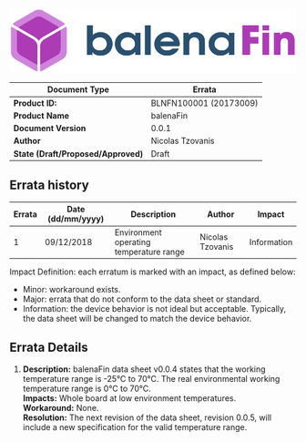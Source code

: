 <center>

![Fin logo](../../assets/balenaFin_logo.png)

| **Document Type** | Errata |
| --- | --- |
| **Product ID:** | BLNFN100001 (20173009) |
| **Product Name** | balenaFin |
| **Document Version** | 0.0.1 |
| **Author** | Nicolas Tzovanis |
| **State (Draft/Proposed/Approved)** | Draft |

</center>

## Errata history

<center>

| **Errata** | **Date (dd/mm/yyyy)** | **Description** | **Author** | **Impact** |  
| --- | --- | --- | --- | --- |  
| 1 | 09/12/2018 | Environment operating temperature range | Nicolas Tzovanis | Information |  
</center>

Impact Definition: each erratum is marked with an impact, as defined below:

- Minor: workaround exists.
- Major: errata that do not conform to the data sheet or standard.
- Information: the device behavior is not ideal but acceptable. Typically, the data sheet will be
changed to match the device behavior.

<div class="page-break"></div>

## Errata Details

1. **Description:** balenaFin data sheet v0.0.4 states that the working temperature range is -25°C to 70°C. The real environmental working temperature range is 0°C to 70°C.  
**Impacts:** Whole board at low environment temperatures.  
**Workaround:** None.  
**Resolution:** The next revision of the data sheet, revision 0.0.5, will include a new specification for the valid temperature range.
